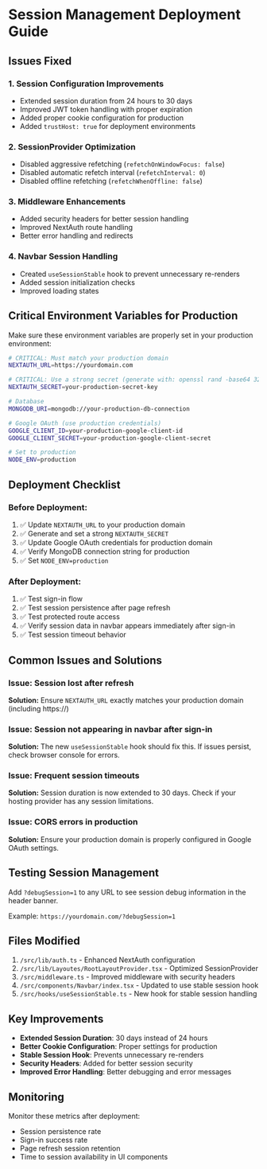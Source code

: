 # Session Management Deployment Guide

## Issues Fixed

### 1. Session Configuration Improvements
- Extended session duration from 24 hours to 30 days
- Improved JWT token handling with proper expiration
- Added proper cookie configuration for production
- Added `trustHost: true` for deployment environments

### 2. SessionProvider Optimization
- Disabled aggressive refetching (`refetchOnWindowFocus: false`)
- Disabled automatic refetch interval (`refetchInterval: 0`)
- Disabled offline refetching (`refetchWhenOffline: false`)

### 3. Middleware Enhancements
- Added security headers for better session handling
- Improved NextAuth route handling
- Better error handling and redirects

### 4. Navbar Session Handling
- Created `useSessionStable` hook to prevent unnecessary re-renders
- Added session initialization checks
- Improved loading states

## Critical Environment Variables for Production

Make sure these environment variables are properly set in your production environment:

```bash
# CRITICAL: Must match your production domain
NEXTAUTH_URL=https://yourdomain.com

# CRITICAL: Use a strong secret (generate with: openssl rand -base64 32)
NEXTAUTH_SECRET=your-production-secret-key

# Database
MONGODB_URI=mongodb://your-production-db-connection

# Google OAuth (use production credentials)
GOOGLE_CLIENT_ID=your-production-google-client-id
GOOGLE_CLIENT_SECRET=your-production-google-client-secret

# Set to production
NODE_ENV=production
```

## Deployment Checklist

### Before Deployment:
1. ✅ Update `NEXTAUTH_URL` to your production domain
2. ✅ Generate and set a strong `NEXTAUTH_SECRET`
3. ✅ Update Google OAuth credentials for production domain
4. ✅ Verify MongoDB connection string for production
5. ✅ Set `NODE_ENV=production`

### After Deployment:
1. ✅ Test sign-in flow
2. ✅ Test session persistence after page refresh
3. ✅ Test protected route access
4. ✅ Verify session data in navbar appears immediately after sign-in
5. ✅ Test session timeout behavior

## Common Issues and Solutions

### Issue: Session lost after refresh
**Solution:** Ensure `NEXTAUTH_URL` exactly matches your production domain (including https://)

### Issue: Session not appearing in navbar after sign-in
**Solution:** The new `useSessionStable` hook should fix this. If issues persist, check browser console for errors.

### Issue: Frequent session timeouts
**Solution:** Session duration is now extended to 30 days. Check if your hosting provider has any session limitations.

### Issue: CORS errors in production
**Solution:** Ensure your production domain is properly configured in Google OAuth settings.

## Testing Session Management

Add `?debugSession=1` to any URL to see session debug information in the header banner.

Example: `https://yourdomain.com/?debugSession=1`

## Files Modified

1. `/src/lib/auth.ts` - Enhanced NextAuth configuration
2. `/src/lib/Layoutes/RootLayoutProvider.tsx` - Optimized SessionProvider
3. `/src/middleware.ts` - Improved middleware with security headers
4. `/src/components/Navbar/index.tsx` - Updated to use stable session hook
5. `/src/hooks/useSessionStable.ts` - New hook for stable session handling

## Key Improvements

- **Extended Session Duration**: 30 days instead of 24 hours
- **Better Cookie Configuration**: Proper settings for production
- **Stable Session Hook**: Prevents unnecessary re-renders
- **Security Headers**: Added for better session security
- **Improved Error Handling**: Better debugging and error messages

## Monitoring

Monitor these metrics after deployment:
- Session persistence rate
- Sign-in success rate
- Page refresh session retention
- Time to session availability in UI components
